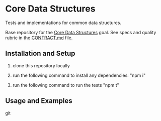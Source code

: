 # Core Data Structures

Tests and implementations for common data structures.

Base repository for the [Core Data Structures](https://github.com/GuildCrafts/web-development-js/issues/128) goal. See specs and quality rubric in the [CONTRACT.md](./CONTRACT.md) file.

## Installation and Setup

1. clone this repository locally
2. run the following command to install any dependencies:
"npm i"

3. run the following command to run the tests 
"npm t"

## Usage and Examples


git 
